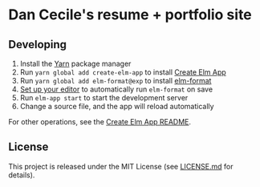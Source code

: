# Dan Cecile's resume + portfolio site

## Developing

1. Install the [Yarn](https://yarnpkg.com/en/docs/install) package manager
2. Run `yarn global add create-elm-app` to install [Create Elm App](https://github.com/halfzebra/create-elm-app)
3. Run `yarn global add elm-format@exp` to install [elm-format](https://github.com/avh4/elm-format)
4. [Set up your editor](https://github.com/avh4/elm-format#detailed-instructions) to automatically run `elm-format` on save
5. Run `elm-app start` to start the development server
6. Change a source file, and the app will reload automatically

For other operations, see the [Create Elm App README](https://github.com/halfzebra/create-elm-app/tree/master/template).

## License

This project is released under the MIT License (see
[LICENSE.md](LICENSE.md) for details).
